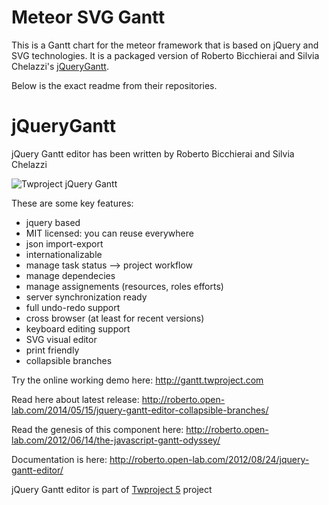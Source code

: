 Meteor SVG Gantt
================
This is a Gantt chart for the meteor framework that is based on jQuery and SVG
technologies. It is a packaged version of Roberto Bicchierai and Silvia Chelazzi's
[jQueryGantt](https://github.com/robicch/jQueryGantt).

Below is the exact readme from their repositories.

jQueryGantt
===========
jQuery Gantt editor has been written by Roberto Bicchierai and Silvia Chelazzi

<img src="http://twproject.s3.amazonaws.com/resources/gantt_github.jpg" alt="Twproject jQuery Gantt" border="0" />

These are some key features:
* jquery based
* MIT licensed: you can reuse everywhere
* json import-export
* internationalizable
* manage task status –> project workflow
* manage dependecies
* manage assignements (resources, roles efforts)
* server synchronization ready
* full undo-redo support
* cross browser (at least for recent versions)
* keyboard editing support
* SVG visual editor
* print friendly
* collapsible branches

Try the online working demo here: http://gantt.twproject.com

Read here about latest release: http://roberto.open-lab.com/2014/05/15/jquery-gantt-editor-collapsible-branches/

Read the genesis of this component here: http://roberto.open-lab.com/2012/06/14/the-javascript-gantt-odyssey/

Documentation is here: http://roberto.open-lab.com/2012/08/24/jquery-gantt-editor/

jQuery Gantt editor is part of <a href="http://www.twproject.com">Twproject 5</a> project
